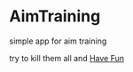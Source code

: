 # AimTraining
simple app for aim training

try to kill them all and [Have Fun](https://aleviel.github.io/AimTraining/)
